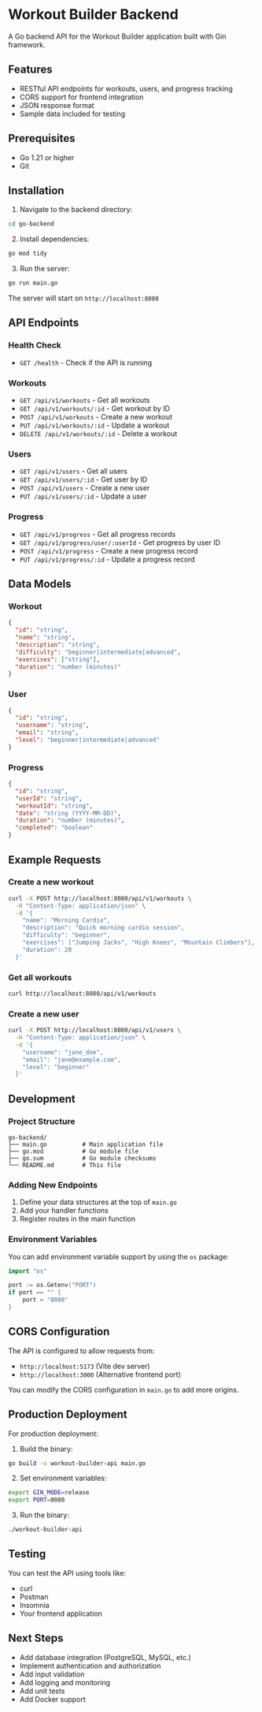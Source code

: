 # Workout Builder Backend

A Go backend API for the Workout Builder application built with Gin framework.

## Features

- RESTful API endpoints for workouts, users, and progress tracking
- CORS support for frontend integration
- JSON response format
- Sample data included for testing

## Prerequisites

- Go 1.21 or higher
- Git

## Installation

1. Navigate to the backend directory:

```bash
cd go-backend
```

2. Install dependencies:

```bash
go mod tidy
```

3. Run the server:

```bash
go run main.go
```

The server will start on `http://localhost:8080`

## API Endpoints

### Health Check

- `GET /health` - Check if the API is running

### Workouts

- `GET /api/v1/workouts` - Get all workouts
- `GET /api/v1/workouts/:id` - Get workout by ID
- `POST /api/v1/workouts` - Create a new workout
- `PUT /api/v1/workouts/:id` - Update a workout
- `DELETE /api/v1/workouts/:id` - Delete a workout

### Users

- `GET /api/v1/users` - Get all users
- `GET /api/v1/users/:id` - Get user by ID
- `POST /api/v1/users` - Create a new user
- `PUT /api/v1/users/:id` - Update a user

### Progress

- `GET /api/v1/progress` - Get all progress records
- `GET /api/v1/progress/user/:userId` - Get progress by user ID
- `POST /api/v1/progress` - Create a new progress record
- `PUT /api/v1/progress/:id` - Update a progress record

## Data Models

### Workout

```json
{
  "id": "string",
  "name": "string",
  "description": "string",
  "difficulty": "beginner|intermediate|advanced",
  "exercises": ["string"],
  "duration": "number (minutes)"
}
```

### User

```json
{
  "id": "string",
  "username": "string",
  "email": "string",
  "level": "beginner|intermediate|advanced"
}
```

### Progress

```json
{
  "id": "string",
  "userId": "string",
  "workoutId": "string",
  "date": "string (YYYY-MM-DD)",
  "duration": "number (minutes)",
  "completed": "boolean"
}
```

## Example Requests

### Create a new workout

```bash
curl -X POST http://localhost:8080/api/v1/workouts \
  -H "Content-Type: application/json" \
  -d '{
    "name": "Morning Cardio",
    "description": "Quick morning cardio session",
    "difficulty": "beginner",
    "exercises": ["Jumping Jacks", "High Knees", "Mountain Climbers"],
    "duration": 20
  }'
```

### Get all workouts

```bash
curl http://localhost:8080/api/v1/workouts
```

### Create a new user

```bash
curl -X POST http://localhost:8080/api/v1/users \
  -H "Content-Type: application/json" \
  -d '{
    "username": "jane_doe",
    "email": "jane@example.com",
    "level": "beginner"
  }'
```

## Development

### Project Structure

```
go-backend/
├── main.go          # Main application file
├── go.mod           # Go module file
├── go.sum           # Go module checksums
└── README.md        # This file
```

### Adding New Endpoints

1. Define your data structures at the top of `main.go`
2. Add your handler functions
3. Register routes in the main function

### Environment Variables

You can add environment variable support by using the `os` package:

```go
import "os"

port := os.Getenv("PORT")
if port == "" {
    port = "8080"
}
```

## CORS Configuration

The API is configured to allow requests from:

- `http://localhost:5173` (Vite dev server)
- `http://localhost:3000` (Alternative frontend port)

You can modify the CORS configuration in `main.go` to add more origins.

## Production Deployment

For production deployment:

1. Build the binary:

```bash
go build -o workout-builder-api main.go
```

2. Set environment variables:

```bash
export GIN_MODE=release
export PORT=8080
```

3. Run the binary:

```bash
./workout-builder-api
```

## Testing

You can test the API using tools like:

- curl
- Postman
- Insomnia
- Your frontend application

## Next Steps

- Add database integration (PostgreSQL, MySQL, etc.)
- Implement authentication and authorization
- Add input validation
- Add logging and monitoring
- Add unit tests
- Add Docker support
